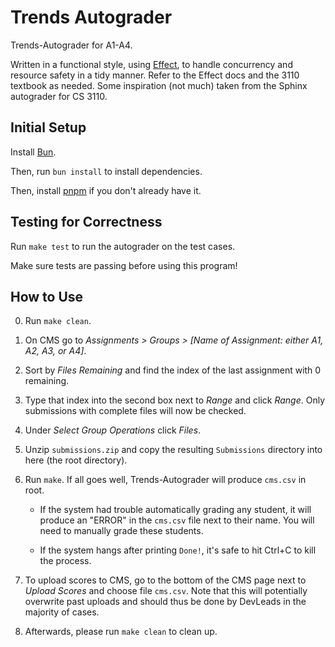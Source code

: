 # Trends Autograder

Trends-Autograder for A1-A4.

Written in a functional style, using [Effect](https://effect.website/), to handle concurrency and resource safety in a tidy manner. Refer to the Effect docs and the 3110 textbook as needed. Some inspiration (not much) taken from the Sphinx autograder for CS 3110.

## Initial Setup

Install [Bun](https://bun.sh/).

Then, run `bun install` to install dependencies.

Then, install [pnpm](https://pnpm.io/) if you don't already have it.

## Testing for Correctness

Run `make test` to run the autograder on the test cases.

Make sure tests are passing before using this program!

## How to Use

0. Run `make clean`.

1. On CMS go to _Assignments > Groups > [Name of Assignment: either A1, A2, A3, or A4]_.

2. Sort by _Files Remaining_ and find the index of the last assignment with 0 remaining.

3. Type that index into the second box next to _Range_ and click _Range_. Only submissions with complete files will now be checked.

4. Under _Select Group Operations_ click _Files_.

5. Unzip `submissions.zip` and copy the resulting `Submissions` directory into here (the root directory).

6. Run `make`. If all goes well, Trends-Autograder will produce `cms.csv` in root.

    - If the system had trouble automatically grading any student, it will produce an "ERROR" in the `cms.csv` file next to their name. You will need to manually grade these students.

    - If the system hangs after printing `Done!`, it's safe to hit Ctrl+C to kill the process.

7. To upload scores to CMS, go to the bottom of the CMS page next to _Upload Scores_ and choose file `cms.csv`. Note that this will potentially overwrite past uploads and should thus be done by DevLeads in the majority of cases.

8. Afterwards, please run `make clean` to clean up.
